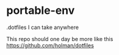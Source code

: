 # portable-env
.dotfiles I can take anywhere

This repo should one day be more like this
https://github.com/holman/dotfiles
